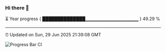 ### Hi there 👋

⏳ Year progress { ██████████████▁▁▁▁▁▁▁▁▁▁▁▁▁▁▁▁ } 49.29 %

---

⏰ Updated on Sun, 29 Jun 2025 21:39:08 GMT

![Progress Bar CI](https://github.com/IshwaranRudhara/GIT-ACTION/workflows/Progress%20Bar%20CI/badge.svg)
